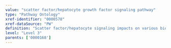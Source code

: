 ```yaml
---
value: "scatter factor/hepatocyte growth factor signaling pathway"
type: "Pathway Ontology"
xref-identifier: "0000578"
xref-dataSource: "PW"
definition: "Scatter factor/hepatocyte signaling impacts on various biological processes such as proliferation and survival, morphogenesis and motility. SF/HGF and its receptor c-Met have also been implicated in tumor growth and angiogenesis."
level: "Level 3"
parents: ['0000168']
---
```

